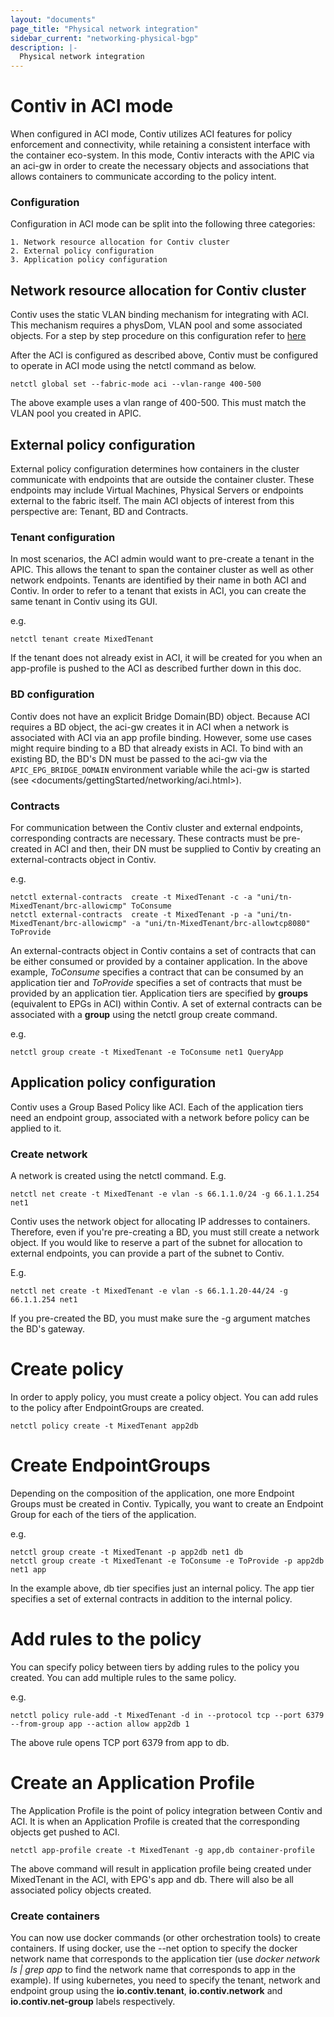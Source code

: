 ```yaml
---
layout: "documents"
page_title: "Physical network integration"
sidebar_current: "networking-physical-bgp"
description: |-
  Physical network integration
---
```


# Contiv in ACI mode

When configured in ACI mode, Contiv utilizes ACI features for policy enforcement and connectivity, while retaining a consistent interface with the container eco-system. In this mode, Contiv interacts with the APIC via an aci-gw in order to create the necessary objects and associations that allows containers to communicate according to the policy intent.

### Configuration

Configuration in ACI mode can be split into the following three categories:

	1. Network resource allocation for Contiv cluster
	2. External policy configuration
	3. Application policy configuration

## Network resource allocation for Contiv cluster

Contiv uses the static VLAN binding mechanism for integrating with ACI. This mechanism requires a physDom, VLAN pool and some associated objects. For a step by step procedure on this configuration refer to [here](/documents/gettingStarted/networking/aci.html)

After the ACI is configured as described above, Contiv must be configured to operate in ACI mode using the netctl command as below.

```
netctl global set --fabric-mode aci --vlan-range 400-500
```

The above example uses a vlan range of 400-500. This must match the VLAN pool you created in APIC.

## External policy configuration

External policy configuration determines how containers in the cluster communicate with endpoints that are outside the container cluster. These endpoints may include Virtual Machines, Physical Servers or endpoints external to the fabric itself. The main ACI objects of interest from this perspective are: Tenant, BD and Contracts.

### Tenant configuration

In most scenarios, the ACI admin would want to pre-create a tenant in the APIC. This allows the tenant to span the container cluster as well as other network endpoints. Tenants are identified by their name in both ACI and Contiv. In order to refer to a tenant that exists in ACI, you can create the same tenant in Contiv using its GUI.

e.g.

```
netctl tenant create MixedTenant
```

If the tenant does not already exist in ACI, it will be created for you when an app-profile is pushed to the ACI as described further down in this doc.

### BD configuration

Contiv does not have an explicit Bridge Domain(BD) object. Because ACI requires a BD object, the aci-gw creates it in ACI when a network is associated with ACI via an app profile binding. However, some use cases might require binding to a BD that already exists in ACI. To bind with an existing BD, the BD's DN must be passed to the aci-gw via the `APIC_EPG_BRIDGE_DOMAIN` environment variable while the aci-gw is started (see <documents/gettingStarted/networking/aci.html>).

### Contracts

For communication between the Contiv cluster and external endpoints, corresponding contracts are necessary. These contracts must be pre-created in ACI and then, their DN must be supplied to Contiv by creating an external-contracts object in Contiv.

e.g.

```
netctl external-contracts  create -t MixedTenant -c -a "uni/tn-MixedTenant/brc-allowicmp" ToConsume
netctl external-contracts  create -t MixedTenant -p -a "uni/tn-MixedTenant/brc-allowicmp" -a "uni/tn-MixedTenant/brc-allowtcp8080" ToProvide
```

An external-contracts object in Contiv contains a set of contracts that can be either consumed or provided by a container application. In the above example, *ToConsume* specifies a contract that can be consumed by an application tier and *ToProvide* specifies a set of contracts that must be provided by an application tier. Application tiers are specified by **groups** (equivalent to EPGs in ACI) within Contiv. A set of external contracts can be associated with a **group** using the netctl group create command.

e.g.

```
netctl group create -t MixedTenant -e ToConsume net1 QueryApp
```

## Application policy configuration

Contiv uses a Group Based Policy like ACI. Each of the application tiers need an endpoint group, associated with a network before policy can be applied to it.

### Create network

A network is created using the netctl command.
E.g.

```
netctl net create -t MixedTenant -e vlan -s 66.1.1.0/24 -g 66.1.1.254 net1
```

Contiv uses the network object for allocating IP addresses to containers. Therefore, even if you're pre-creating a BD, you must still create a network object. If you would like to reserve a part of the subnet for allocation to external endpoints, you can provide a part of the subnet to Contiv.

E.g.

```
netctl net create -t MixedTenant -e vlan -s 66.1.1.20-44/24 -g 66.1.1.254 net1
```

If you pre-created the BD, you must make sure the -g argument matches the BD's gateway.

# Create policy

In order to apply policy, you must create a policy object. You can add rules to the policy after EndpointGroups are created.

```
netctl policy create -t MixedTenant app2db
```

# Create EndpointGroups

Depending on the composition of the application, one more Endpoint Groups must be created in Contiv. Typically, you want to create an Endpoint Group for each of the tiers of the application.

e.g.

```
netctl group create -t MixedTenant -p app2db net1 db
netctl group create -t MixedTenant -e ToConsume -e ToProvide -p app2db net1 app
```

In the example above, db tier specifies just an internal policy. The app tier specifies a set of external contracts in addition to the internal policy.

# Add rules to the policy

You can specify policy between tiers by adding rules to the policy you created. You can add multiple rules to the same policy.

e.g.

```
netctl policy rule-add -t MixedTenant -d in --protocol tcp --port 6379 --from-group app --action allow app2db 1
```

The above rule opens TCP port 6379 from app to db.

# Create an Application Profile

The Application Profile is the point of policy integration between Contiv and ACI. It is when an Application Profile is created that the corresponding objects get pushed to ACI.

```
netctl app-profile create -t MixedTenant -g app,db container-profile
```

The above command will result in application profile being created under MixedTenant in the ACI, with EPG's app and db. There will also be all associated policy objects created.

### Create containers

You can now use docker commands (or other orchestration tools) to create containers. If using docker, use the --net option to specify the docker network name that corresponds to the application tier (use *docker network ls | grep app* to find the network name that corresponds to app in the example). If using kubernetes, you need to specify the tenant, network and endpoint group using the **io.contiv.tenant**, **io.contiv.network** and **io.contiv.net-group** labels respectively.
